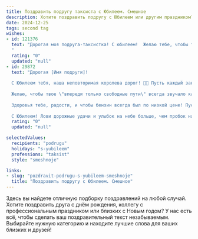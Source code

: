 ```yaml
---
title: Поздравить подругу таксиста с Юбилеем. Смешное
description: Хотите поздравить подругу с Юбилеем или другим праздником? Наш ИИ создаст незабываемое поздравление, а вы обязательно выделитесь среди других.  
date: 2024-12-25
tags: second tag
wishes:
- id: 121376
  text: "Дорогая моя подруга-таксистка! С юбилеем!  Желаю тебе, чтобы твои клиенты всегда были вежливыми (ну, или хотя бы платили вовремя!), чтобы бензин стоил как вода, а пробки рассасывались по щелчку пальцев! Пусть твоя жизнь будет такой же стремительной и захватывающей, как гонки наперегонки с маршруткой, но при этом безопасно и комфортно, как в твоём собственном, идеально чистом автомобиле!  С днем рождения!
  "
  rating: "0"
  updated: "null"
- id: 29872
  text: "Дорогая [Имя подруги]!
  
  С Юбилеем тебя, наша неповторимая королева дорог! 🚖✨ Пусть каждый заказ на такси будет для тебя настоящей авантюрой, а пассажиры — только веселыми и хорошими людьми.
  
  Желаю, чтобы твое \"впереди только свободные пути\" всегда звучало как маршрут до счастья! Пусть пассажиров будет много, а пробок — поменьше. Если вдруг кто-то сядет в твою машину с грустным лицом, не забудь, что ты — не только таксист, но и психолог в одном флаконе! 😄
  
  Здоровья тебе, радости, и чтобы бензин всегда был по низкой цене! Пусть на каждом перекрестке ждет новое, хорошее приключение!
  
  С Юбилеем! Лови дорожные удачи и улыбок на небе больше, чем пробок на дорогах! 🎉🚦❤️"
  rating: "0"
  updated: "null"

selectedValues:
  recipients: "podrugu"
  holidays: "s-yubileem"
  professions: "taksist"
  style: "smeshnoje"

links:
- slug: "pozdravit-podrugu-s-yubileem-smeshnoje"
  title: "Поздравить подругу с Юбилеем. Смешное"
---
```


Здесь вы найдете отличную подборку поздравлений на любой случай.
Хотите поздравить друга с днём рождения, коллегу с профессиональным праздником или близких с Новым годом? У нас есть всё, чтобы сделать ваш поздравительный текст незабываемым. Выбирайте нужную категорию и находите лучшие слова для ваших близких и друзей!

